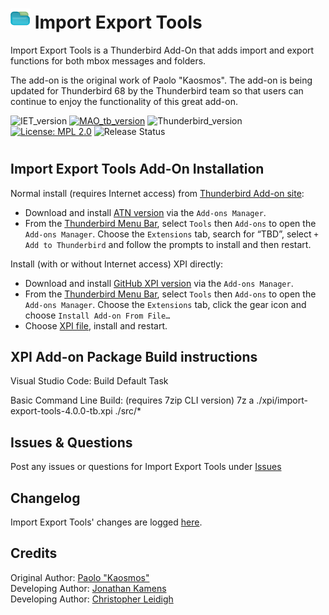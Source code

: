 # ![IET icon] Import Export Tools

Import Export Tools is a Thunderbird Add-On that adds import and export functions for both mbox messages and folders.

The add-on is the original work of Paolo "Kaosmos".  The add-on is being updated for Thunderbird 68 by the Thunderbird team so that users can continue to enjoy the functionality of this great add-on.

![IET_version](https://img.shields.io/badge/version-v4.0.0-darkorange.png?label=ImportExportTools)
[![MAO_tb_version](https://img.shields.io/badge/version-v4.0.0-blue.png?label=Thunderbird%20Add-On)](https://addons.thunderbird.net/en-US/thunderbird/addon/)
![Thunderbird_version](https://img.shields.io/badge/version-v60.0--68.*-blue.png?label=Thunderbird)
[![License: MPL 2.0](https://img.shields.io/badge/License-GPL%203.0-red.png)](https://opensource.org/licenses/MPL-2.0)
![Release Status](https://img.shields.io/badge/Release%20Status-v4.0.0%20In%20Progress-brightgreen.png)
#

## Import Export Tools Add-On Installation


Normal install (requires Internet access) from [Thunderbird Add-on site](https://addons.thunderbird.net/):
- Download and install [ATN version](https://addons.thunderbird.net/addon/import-export-tools2/) via the ``Add-ons Manager``.
- From the [Thunderbird Menu Bar](https://support.mozilla.org/en-US/kb/display-thunderbird-menus-and-toolbar), select ``Tools`` then ``Add-ons`` to open the ``Add-ons Manager``. Choose the ``Extensions`` tab, search for “TBD”, select ``+ Add to Thunderbird`` and follow the prompts to install and then restart.

Install (with or without Internet access) XPI directly:
- Download and install [GitHub XPI version](xpi) via the ``Add-ons Manager``.
- From the [Thunderbird Menu Bar](https://support.mozilla.org/en-US/kb/display-thunderbird-menus-and-toolbar), select ``Tools`` then ``Add-ons`` to open the ``Add-ons Manager``. Choose the ``Extensions`` tab, click the gear icon and choose ``Install Add-on From File…``
- Choose [XPI file](xpi), install and restart.

## XPI Add-on Package Build instructions

Visual Studio Code:
 Build Default Task

Basic Command Line Build: (requires 7zip CLI version)
7z a ./xpi/import-export-tools-4.0.0-tb.xpi ./src/*

## Issues & Questions
Post any issues or questions for Import Export Tools under [Issues](https://github.com/thundernest/import-export-tools/issues)

## Changelog
 Import Export Tools' changes are logged [here](CHANGELOG.md).

## Credits
Original Author: [Paolo "Kaosmos"](https://addons.thunderbird.net/en-US/thunderbird/user/Paolo_Kaosmos/)  
Developing Author: [Jonathan Kamens](https://addons.thunderbird.net/en-US/thunderbird/user/jikamens/)  
Developing Author: [Christopher Leidigh](https://github.com/cleidigh/)  

[IET icon]: rep-resources/images/import-export-tools-icon-32px.png 
